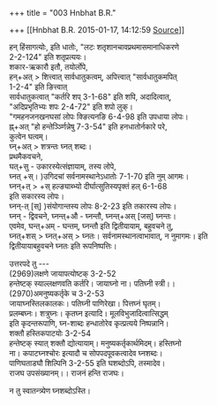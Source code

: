 +++
title = "003 Hnbhat B.R."

+++
[[Hnbhat B.R.	2015-01-17, 14:12:59 [Source](https://groups.google.com/g/samskrita/c/Ex4aV_s21E0)]]



हन् हिंसागत्योः, इति धातोः, "लटः शतृशानचावप्रथमासमानाधिकरणे  
2-2-124" इति शतृप्रत्ययः।  
शकार-ऋकारौ इतौ, तयोर्लोपे,  
हन्+अत् \> शित्त्वात् सार्वधातुकत्वम्, अपित्त्वात् "सार्वधातुकमपित्  
1-2-4" इति ङित्त्वात्  
सार्वधातुकत्वात् "कर्तरि शप् 3-1-68" इति शपि, अदादित्वात्,  
"अदिप्रभृतिभ्यः शपः 2-4-72" इति शपो लुक्।  
"गमहनजनखनघसां लोपः क्ङित्यनङि 6-4-98 इति उपधाया लोपः।  
ह्न्+अत् "हो हन्तेर्ञ्ञ्णिन्नेषु 7-3-54" इति हनधातोर्नकारे परे,  
कुत्वेन घत्वम्।  
घ्न्+अत् \> शत्रन्तः घ्नत् शब्दः।  
प्रथमैकवचने,  
घत्+सु - उकारस्येत्संज्ञायाम्, तस्य लोपे,  
घ्नत् +स्। )उगिदचां सर्वनामस्थानेऽधातोः 7-1-70 इति नुम् आगमः।  
घ्नन्+त् \> +स् हल्ङ्याब्भ्यो दीर्घात्सुतिस्यपृक्तं हल् 6-1-68  
इति सकारस्य लोपः।  
घ्नन्-त् \[स्\] )संयोगान्तस्य लोपः 8-2-23 इति तकारस्य लोपः।  
घ्नन् - द्विवचने, घ्नन्त्+औ - घ्नन्तौ, घ्नन्त्+अस् \[जस्\] घ्नन्तः।  
एवमेव, घन्त्+अम् - घन्तम्, घ्नन्तौ इति द्वितीयायाम्, बहुवचने तु,  
घ्नत्+शस् \> घ्नत्+अस् \> घ्नतः। सर्वनामस्थानत्वाभावात्, न नुमागमः। इति  
द्वितीयायाबहुवचने घ्नतः इति रूपनिष्पत्तिः।  
  
उत्तरपदे तु ---  
(2969)लक्षणे जायापत्योष्टक् 3-2-52  
हन्तेष्टक् स्याल्लक्षणवति कर्तरि। जायाघ्नो ना। पतिघ्नी स्त्री।।  
(2970)अमनुष्यकर्तृके च 3-2-53  
जायाघ्नस्तिलकालकः। पतिघ्नी पाणिरेखा। पित्तघ्नं घृतम्।  
प्रलम्बघ्नः। शत्रुघ्नः। कृतघ्न इत्यादि। मूलविभुजादित्वात्सिद्धम्  
इति कृदन्तरूपाणि, घ्न-शाब्दः हन्धातोरेव कृत्प्रत्यये निष्पन्नानि।  
शक्तौ हस्तिकपाटयोः 3-2-54  
हन्तेष्टक् स्यात् शक्तौ द्योत्यायाम्। मनुष्यकर्तृकार्थमिदम्। हस्तिघ्नो  
ना। कपाटघ्नश्चोरः इत्यादौ च सोपपदपूवकत्वादेव घ्नशब्दः।  
पाणिघताडघौ शिल्पिनि 3-2-55 इति घशब्दोऽपि, तस्मादेव।  
राजघ उपसंख्यानम्।। राजनं हन्ति राजघः।  
  
  
  
  
न तु स्वातन्त्र्येण घ्नशब्दोऽस्ति।  

